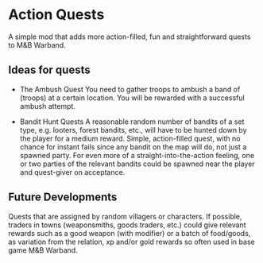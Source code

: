 # Action Quests #

A simple mod that adds more action-filled, fun and straightforward quests to M&B Warband.

## Ideas for quests ##
- The Ambush Quest
You need to gather troops to ambush a band of (troops) at a certain location.
You will be rewarded with a successful ambush attempt.

- Bandit Hunt Quests
A reasonable random number of bandits of a set type, e.g. looters, forest bandits, etc., will have to be hunted down by the player for a medium reward. Simple, action-filled quest, with no chance for instant fails since any bandit on the map will do, not just a spawned party. For even more of a straight-into-the-action feeling, one or two parties of the relevant bandits could be spawned near the player and quest-giver on acceptance.

## Future Developments ##
Quests that are assigned by random villagers or characters.
If possible, traders in towns (weaponsmiths, goods traders, etc.) could give relevant rewards such as a good weapon (with modifier) or a batch of food/goods, as variation from the relation, xp and/or gold rewards so often used in base game M&B Warband.
